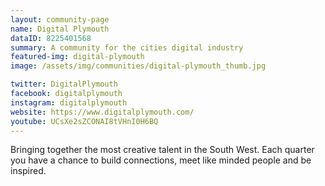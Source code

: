 ```yaml
---
layout: community-page
name: Digital Plymouth
dataID: 8225401568
summary: A community for the cities digital industry
featured-img: digital-plymouth
image: /assets/img/communities/digital-plymouth_thumb.jpg

twitter: DigitalPlymouth
facebook: digitalplymouth
instagram: digitalplymouth
website: https://www.digitalplymouth.com/
youtube: UCsXe2sZCONAI8tVHnI0H6BQ
---
```

Bringing together the most creative talent in the South West. Each quarter you
have a chance to build connections, meet like minded people and be inspired.
